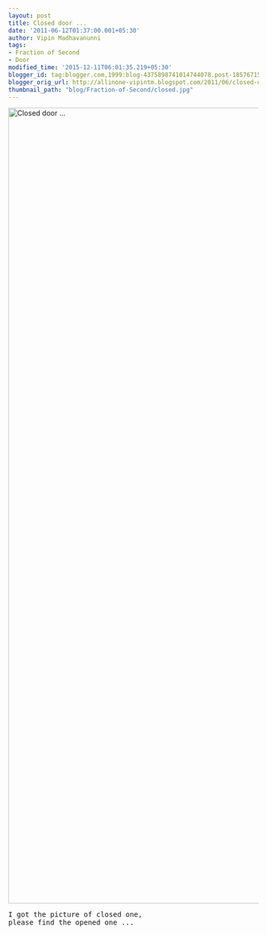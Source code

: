 ```yaml
---
layout: post
title: Closed door ...
date: '2011-06-12T01:37:00.001+05:30'
author: Vipin Madhavanunni
tags:
- Fraction of Second
- Door
modified_time: '2015-12-11T06:01:35.219+05:30'
blogger_id: tag:blogger.com,1999:blog-4375898741014744078.post-1857671595092291065
blogger_orig_url: http://allinone-vipintm.blogspot.com/2011/06/closed-door.html
thumbnail_path: "blog/Fraction-of-Second/closed.jpg"
---
```

<a data-flickr-embed="true"  href="https://www.flickr.com/photos/vipintm/5844565087/in/dateposted-public/" title="Closed door ..."><img src="https://farm4.staticflickr.com/3443/5844565087_7308e0d10e_o.jpg" width="1121" height="1600" alt="Closed door ..."></a><script async src="//embedr.flickr.com/assets/client-code.js" charset="utf-8"></script>
<pre>
I got the picture of closed one, 
please find the opened one ...
</pre>
